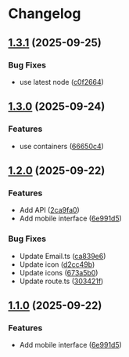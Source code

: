 # Changelog

## [1.3.1](https://github.com/sptlco/spatial/compare/spatial-api-1.3.0...spatial-api-1.3.1) (2025-09-25)


### Bug Fixes

* use latest node ([c0f2664](https://github.com/sptlco/spatial/commit/c0f2664c0a5b746a40779da7fd6d23b7494ff52e))

## [1.3.0](https://github.com/sptlco/spatial/compare/spatial-api-1.2.0...spatial-api-1.3.0) (2025-09-24)


### Features

* use containers ([66650c4](https://github.com/sptlco/spatial/commit/66650c46715e05c0b66f2730d672b91ebbb52224))

## [1.2.0](https://github.com/sptlco/spatial/compare/spatial-api-1.1.0...spatial-api-1.2.0) (2025-09-22)


### Features

* Add API ([2ca9fa0](https://github.com/sptlco/spatial/commit/2ca9fa089b85f441ab95399a84e429559307af58))
* Add mobile interface ([6e991d5](https://github.com/sptlco/spatial/commit/6e991d5bec6f6443e8e20bdde1dba6d66480b87d))


### Bug Fixes

* Update Email.ts ([ca839e6](https://github.com/sptlco/spatial/commit/ca839e642ad860a4d965a26455169adf8281f07b))
* Update icon ([d2cc49b](https://github.com/sptlco/spatial/commit/d2cc49b817eb991e8008da73e860e9239182c131))
* Update icons ([673a5b0](https://github.com/sptlco/spatial/commit/673a5b0d18a298868a632ee47e6e2bec64e805ee))
* Update route.ts ([303421f](https://github.com/sptlco/spatial/commit/303421ff889fb3a7a57efbed0df8a65fbe5d2f35))

## [1.1.0](https://github.com/sptlco/spatial/compare/spatial-api-1.0.2...spatial-api-1.1.0) (2025-09-22)


### Features

* Add mobile interface ([6e991d5](https://github.com/sptlco/spatial/commit/6e991d5bec6f6443e8e20bdde1dba6d66480b87d))
